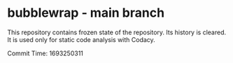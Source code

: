 # bubblewrap - main branch

This repository contains frozen state of the repository.
Its history is cleared. It is used only for static code
analysis with Codacy.

Commit Time: 1693250311